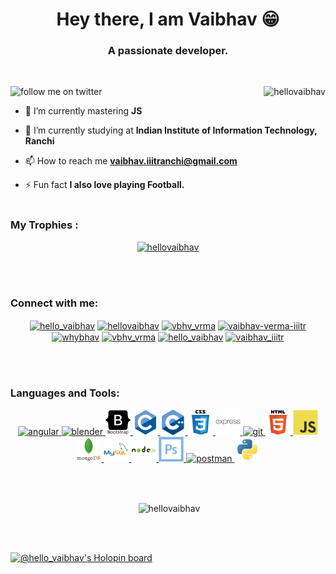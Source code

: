 <h1 align="center">Hey there, I am Vaibhav 😁</h1>
<h3 align="center">A passionate developer.</h3>

<br>
<p >

<a href="https://twitter.com/vbhv_vrma" target="blank">

<img align="left" src="https://img.shields.io/twitter/follow/vbhv_vrma?logo=twitter&style=plastic&color=blue&label=@vbhv_vrma" alt="follow me on twitter" />

</a>

<img align="right" src="https://komarev.com/ghpvc/?username=hellovaibhav&label=Profile%20views&color=0e75b6&style=plastic&label=Visitors" alt="hellovaibhav" />

</p>


<br>


- 🌱 I’m currently mastering **JS**

- 🏫 I’m currently studying at **Indian Institute of Information Technology, Ranchi**

- 📫 How to reach me **vaibhav.iiitranchi@gmail.com**

- ⚡ Fun fact **I also love playing Football.**
<br><br>
<h3>My Trophies :</h3>

<p align="center"> <a href="https://github.com/ryo-ma/github-profile-trophy"><img  src="https://github-profile-trophy.vercel.app/?username=hellovaibhav" alt="hellovaibhav" /></a> </p>
<br><br>
<h3 align="left">Connect with me:</h3>
<p align="center">
<a href="https://codepen.io/hello_vaibhav" target="blank"><img align="center" src="https://raw.githubusercontent.com/rahuldkjain/github-profile-readme-generator/master/src/images/icons/Social/codepen.svg" alt="hello_vaibhav" height="30" width="40" /></a>
<a href="https://dev.to/hellovaibhav" target="blank"><img align="center" src="https://raw.githubusercontent.com/rahuldkjain/github-profile-readme-generator/master/src/images/icons/Social/devto.svg" alt="hellovaibhav" height="30" width="40" /></a>
<a href="https://twitter.com/vbhv_vrma" target="blank"><img align="center" src="https://raw.githubusercontent.com/rahuldkjain/github-profile-readme-generator/master/src/images/icons/Social/twitter.svg" alt="vbhv_vrma" height="30" width="40" /></a>
<a href="https://linkedin.com/in/vaibhav-verma-iiitr" target="blank"><img align="center" src="https://raw.githubusercontent.com/rahuldkjain/github-profile-readme-generator/master/src/images/icons/Social/linked-in-alt.svg" alt="vaibhav-verma-iiitr" height="30" width="40" /></a>
<a href="https://stackoverflow.com/users/17831245/vaibhav" target="blank"><img align="center" src="https://raw.githubusercontent.com/rahuldkjain/github-profile-readme-generator/master/src/images/icons/Social/stack-overflow.svg" alt="whybhav" height="30" width="40" /></a>
<a href="https://instagram.com/vbhv_vrma" target="blank"><img align="center" src="https://raw.githubusercontent.com/rahuldkjain/github-profile-readme-generator/master/src/images/icons/Social/instagram.svg" alt="vbhv_vrma" height="30" width="40" /></a>
<a href="https://www.codechef.com/users/hello_vaibhav" target="blank"><img align="center" src="https://cdn.jsdelivr.net/npm/simple-icons@3.1.0/icons/codechef.svg" alt="hello_vaibhav" height="30" width="40" /></a>
<a href="https://www.hackerrank.com/vaibhav_iiitr" target="blank"><img align="center" src="https://raw.githubusercontent.com/rahuldkjain/github-profile-readme-generator/master/src/images/icons/Social/hackerrank.svg" alt="vaibhav_iiitr" height="30" width="40" /></a>
</p>
<br><br>
<h3 align="left">Languages and Tools:</h3>
<p align="center"> <a href="https://angular.io" target="_blank" rel="noreferrer"> <img src="https://angular.io/assets/images/logos/angular/angular.svg" alt="angular" width="40" height="40"/> </a> <a href="https://www.blender.org/" target="_blank" rel="noreferrer"> <img src="https://download.blender.org/branding/community/blender_community_badge_white.svg" alt="blender" width="40" height="40"/> </a> <a href="https://getbootstrap.com" target="_blank" rel="noreferrer"> <img src="https://raw.githubusercontent.com/devicons/devicon/master/icons/bootstrap/bootstrap-plain-wordmark.svg" alt="bootstrap" width="40" height="40"/> </a> <a href="https://www.cprogramming.com/" target="_blank" rel="noreferrer"> <img src="https://raw.githubusercontent.com/devicons/devicon/master/icons/c/c-original.svg" alt="c" width="40" height="40"/> </a> <a href="https://www.w3schools.com/cpp/" target="_blank" rel="noreferrer"> <img src="https://raw.githubusercontent.com/devicons/devicon/master/icons/cplusplus/cplusplus-original.svg" alt="cplusplus" width="40" height="40"/> </a> <a href="https://www.w3schools.com/css/" target="_blank" rel="noreferrer"> <img src="https://raw.githubusercontent.com/devicons/devicon/master/icons/css3/css3-original-wordmark.svg" alt="css3" width="40" height="40"/> </a> <a href="https://expressjs.com" target="_blank" rel="noreferrer"> <img src="https://raw.githubusercontent.com/devicons/devicon/master/icons/express/express-original-wordmark.svg" alt="express" width="40" height="40"/> </a> <a href="https://git-scm.com/" target="_blank" rel="noreferrer"> <img src="https://www.vectorlogo.zone/logos/git-scm/git-scm-icon.svg" alt="git" width="40" height="40"/> </a> <a href="https://www.w3.org/html/" target="_blank" rel="noreferrer"> <img src="https://raw.githubusercontent.com/devicons/devicon/master/icons/html5/html5-original-wordmark.svg" alt="html5" width="40" height="40"/> </a> <a href="https://developer.mozilla.org/en-US/docs/Web/JavaScript" target="_blank" rel="noreferrer"> <img src="https://raw.githubusercontent.com/devicons/devicon/master/icons/javascript/javascript-original.svg" alt="javascript" width="40" height="40"/> </a> <a href="https://www.mongodb.com/" target="_blank" rel="noreferrer"> <img src="https://raw.githubusercontent.com/devicons/devicon/master/icons/mongodb/mongodb-original-wordmark.svg" alt="mongodb" width="40" height="40"/> </a> <a href="https://www.mysql.com/" target="_blank" rel="noreferrer"> <img src="https://raw.githubusercontent.com/devicons/devicon/master/icons/mysql/mysql-original-wordmark.svg" alt="mysql" width="40" height="40"/> </a> <a href="https://nodejs.org" target="_blank" rel="noreferrer"> <img src="https://raw.githubusercontent.com/devicons/devicon/master/icons/nodejs/nodejs-original-wordmark.svg" alt="nodejs" width="40" height="40"/> </a> <a href="https://www.photoshop.com/en" target="_blank" rel="noreferrer"> <img src="https://raw.githubusercontent.com/devicons/devicon/master/icons/photoshop/photoshop-line.svg" alt="photoshop" width="40" height="40"/> </a> <a href="https://postman.com" target="_blank" rel="noreferrer"> <img src="https://www.vectorlogo.zone/logos/getpostman/getpostman-icon.svg" alt="postman" width="40" height="40"/> </a> <a href="https://www.python.org" target="_blank" rel="noreferrer"> <img src="https://raw.githubusercontent.com/devicons/devicon/master/icons/python/python-original.svg" alt="python" width="40" height="40"/> </a> </p>

<br><br>
<p align="center">&nbsp;<img align="center" src="https://github-readme-stats.vercel.app/api?username=hellovaibhav&show_icons=true&locale=en&theme=radical" alt="hellovaibhav" /></p>


<br><br>

[![@hello_vaibhav's Holopin board](https://holopin.me/hello_vaibhav)](https://holopin.io/@hello_vaibhav)


